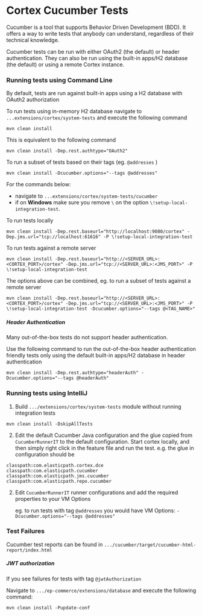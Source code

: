 # Cortex Cucumber Tests

Cucumber is a tool that supports Behavior Driven Development (BDD). It offers a way to write tests that anybody can understand, regardless of their technical knowledge.

Cucumber tests can be run with either OAuth2 (the default) or header authentication.  They can also be run using the built-in apps/H2 database (the default) or using a remote Cortex instance.

### Running tests using Command Line

By default, tests are run against built-in apps using a H2 database with OAuth2 authorization

To run tests using in-memory H2 database navigate to `...extensions/cortex/system-tests` and execute the following command
```
mvn clean install
```

This is equivalent to the following command
```
mvn clean install -Dep.rest.authtype="OAuth2"
```

To run a subset of tests based on their tags (eg. `@addresses` )
```
mvn clean install -Dcucumber.options="--tags @addresses"
```

For the commands below:
* navigate to `...extensions/cortex/system-tests/cucumber`
* if on **Windows** make sure you remove `\` on the option `\!setup-local-integration-test`.

To run tests locally
```
mvn clean install -Dep.rest.baseurl="http://localhost:9080/cortex" -Dep.jms.url="tcp://localhost:61616" -P \!setup-local-integration-test
```

To run tests against a remote server
```
mvn clean install -Dep.rest.baseurl="http://<SERVER_URL>:<CORTEX_PORT>/cortex" -Dep.jms.url="tcp://<SERVER_URL>:<JMS_PORT>" -P \!setup-local-integration-test
```

The options above can be combined, eg. to run a subset of tests against a remote server
```
mvn clean install -Dep.rest.baseurl="http://<SERVER_URL>:<CORTEX_PORT>/cortex" -Dep.jms.url="tcp://<SERVER_URL>:<JMS_PORT>" -P \!setup-local-integration-test -Dcucumber.options="--tags @<TAG_NAME>"
```

##### Header Authentication

Many out-of-the-box tests do not support header authentication.  

Use the following command to run the out-of-the-box header authentication friendly tests only using the default built-in apps/H2 database in header authentication
```
mvn clean install -Dep.rest.authtype="headerAuth" -Dcucumber.options="--tags @headerAuth"
```

### Running tests using IntelliJ

1. Build `.../extensions/cortex/system-tests` module without running integration tests
```
mvn clean install -DskipAllTests
```

2. Edit the default Cucumber Java configuration and the glue copied from `CucumberRunnerIT` to the default configuration. Start cortex locally, and  then simply right click in the feature file and run the test. 
e.g. the glue in configuration should be
```
classpath:com.elasticpath.cortex.dce
classpath:com.elasticpath.cucumber
classpath:com.elasticpath.jms.cucumber
classpath:com.elasticpath.repo.cucumber
```

2. Edit `CucumberRunnerIT` runner configurations and add the required properties to your VM Options

    eg. to run tests with tag `@addresses` you would have VM Options: `-Dcucumber.options="--tags @addresses"`

### Test Failures

Cucumber test reports can be found in `.../cucumber/target/cucumber-html-report/index.html`

##### JWT authorization

If you see failures for tests with tag `@jwtAuthorization`

Navigate to `.../ep-commerce/extensions/database` and execute the following command:
```
mvn clean install -Pupdate-conf
```
